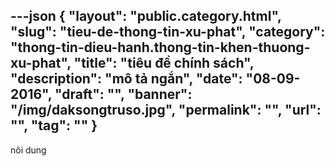---json
{
    "layout": "public.category.html",
    "slug": "tieu-de-thong-tin-xu-phat",
    "category": "thong-tin-dieu-hanh.thong-tin-khen-thuong-xu-phat",
    "title": "tiêu đề chính sách",
    "description": "mô tả ngắn",
    "date": "08-09-2016",
    "draft": "",
    "banner": "/img/daksongtruso.jpg",
    "permalink": "",
    "url": "",
    "tag": ""
}
---
nôi dung
